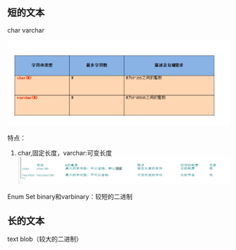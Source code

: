 ## 短的文本

char 
varchar

![](2019-12-10-11-09-46.png)

特点：
1. char,固定长度，varchar:可变长度
![](2019-12-10-11-12-30.png)

Enum
Set
binary和varbinary：较短的二进制

## 长的文本

text
blob（较大的二进制）
